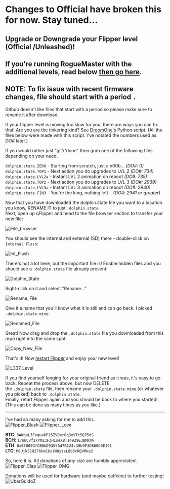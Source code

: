 # Changes to Official have broken this for now. Stay tuned...

## Upgrade or Downgrade your Flipper level (Official /Unleashed)!
## If you're running RogueMaster with the additional levels, read below [then go here](https://github.com/UberGuidoZ/Flipper/tree/main/Dolphin_Level/RogueMaster).

## NOTE: To fix issue with recent firmware changes, file should start with a period `.`

Github doesn't like files that start with a period so please make sure to rename it after download.

If your flipper level is moving too slow for you, there are ways you can fix that! Are you are the tinkering kind? See [DroomOne's](https://github.com/DroomOne/FlipperScripts) Python script. (All the files below were made with this script. I've notated the numbers used as _DO#_ later.)

If you would rather just "git'r'done" then grab one of the following files depending on your need.

`dolphin.state.ZERO` - Starting from scratch, just a n00b... _(DO#: 0)_<br>
`dolphin.state.TOP1` - Next action you do upgrades to LVL 2 _(DO#: 734)_<br>
`dolphin.state.LVL2a` - Instant LVL 2 animation on reboot _(DO#: 735)_<br>
`dolphin.state.TOP2` - Next action you do upgrades to LVL 3 _(DO#: 2939)_<br>
`dolphin.state.LVL3a` - Instant LVL 3 animation on reboot _(DO#: 2940)_<br>
`dolphin.state.FIN3` - You're the king, nothing left... _(DO#: 2941 or greater)_

Now that you have downloaded the dolphin.state file you want to a location you know, RENAME IT to just `.dolphin.state`<br>
Next, open up qFlipper and head to the file browser section to transfer your new file:

![File_browser](https://user-images.githubusercontent.com/57457139/169634442-38acca0a-94e0-4038-aa54-dd33ebdffa29.png)

You should see the internal and external (SD) there - double-click on `Internal Flash`:

![Int_Flash](https://user-images.githubusercontent.com/57457139/169634459-a9e87dac-d180-4e09-b047-86dc7cad49f9.png)

There's not a lot here, but the important file is! Enable hidden files and you should see a `.dolphin.state` file already present:

![Dolphin_State](https://user-images.githubusercontent.com/57457139/181995552-43311409-227a-4e70-a736-b5dcff6df3ac.png)

Right-click on it and select "Rename..."

![Rename_File](https://user-images.githubusercontent.com/57457139/181995473-8a41b499-7e14-40d6-b770-5428f5e76dd4.png)

Give it a name that you'll know what it is still and can go back. I picked `.dolphin.state.mine`:

![Renamed_File](https://user-images.githubusercontent.com/57457139/181995480-8c88a714-7b6f-4c90-8244-c1a5b2149ea6.png)

Great! Now drag and drop the `.dolphin.state` file you downloaded from this repo right into the same spot:

![Copy_New_File](https://user-images.githubusercontent.com/57457139/181995490-882fac5d-01f8-4174-9ac7-eef23e556058.png)

That's it! Now [restart Flipper](https://docs.flipperzero.one/basics/reboot) and enjoy your new level!

![L337_Level](https://user-images.githubusercontent.com/57457139/169634673-889e823f-4757-4911-ac34-5dd962e7f907.png)

If you find yourself longing for your original friend as it was, it's easy to go back. Repeat the process above, but now DELETE<br>
the `.dolphin.state` file, then rename your `.dolphin.state.mine` (or whatever you picked) back to `.dolphin.state`.<br>
Finally, retart Flipper again and you should be back to where you started! (This can be done as many times as you like.)

-----

I've had so many asking for me to add this.<br>
![Flipper_Blush](https://user-images.githubusercontent.com/57457139/183561666-4424a3cc-679b-4016-a368-24f7e7ad0a88.jpg) ![Flipper_Love](https://user-images.githubusercontent.com/57457139/183561692-381d37bd-264f-4c88-8877-e58d60d9be6e.jpg)

**BTC**: `3AWgaL3FxquakP15ZVDxr8q8xVTc5Q75dS`<br>
**BCH**: `17nWCvf2YPMZ3F3H1seX8T149Z9E3BMKXk`<br>
**ETH**: `0x0f0003fCB0bD9355Ad7B124c30b9F3D860D5E191`<br>
**LTC**: `M8Ujk52U27bkm1ksiWUyteL8b3rRQVMke2`

So, here it is. All donations of *any* size are humbly appreciated.<br>
![Flipper_Clap](https://user-images.githubusercontent.com/57457139/183561789-2e853ede-8ef7-41e8-a67c-716225177e5d.jpg) ![Flipper_OMG](https://user-images.githubusercontent.com/57457139/183561787-e21bdc1e-b316-4e67-b327-5129503d0313.jpg)

Donations will be used for hardware (and maybe caffeine) to further testing!<br>
![UberGuidoZ](https://cdn.discordapp.com/emojis/1000632669622767686.gif)
